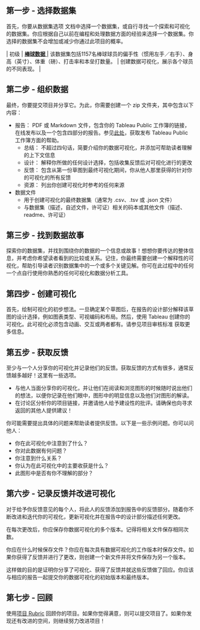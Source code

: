 

## 第一步 - 选择数据集

首先，你要从数据集选项 文档中选择一个数据集，或自行寻找一个探索和可视化的数据集。你应根据自己以前在编程和处理数据方面的经验来选择一个数据集。你选择的数据集不会增加或减少你通过此项目的概率。

| 初级 | [**棒球数据**  ](https://s3.amazonaws.com/udacity-hosted-downloads/ud507/baseball_data.csv) | 该数据集包括1157名棒球球员的偏手性（惯用左手／右手）、身高（英寸）、体重（磅）、打击率和本垒打数量。 | 创建数据可视化，展示各个球员的不同表现。 |

## 第二步 - 组织数据

最终，你要提交项目并分享它。为此，你需要创建一个 zip 文件夹，其中包含以下内容：

- 报告： PDF 或 Markdown 文件，包含你的 Tableau Public 工作簿的链接，在线发布以及一个包含四部分的报告。参见[此处](https://onlinehelp.tableau.com/current/pro/desktop/en-us/publish_workbooks_tableaupublic.html)，获取发布 Tableau Public 工作簿方面的帮助。
  - 总结： 不超过四句话，简要介绍你的数据可视化，并添加可帮助读者理解的上下文信息
  - 设计： 解释你所做的任何设计选择，包括收集反馈后对可视化进行的更改
  - 反馈： 包含从第一份草图到最终可视化期间，你从他人那里获得的针对你的可视化的所有反馈
  - 资源： 列出你创建可视化时参考的任何来源
- 数据文件
  - 用于创建可视化的最终数据集（通常为 .csv、.tsv 或 .json 文件）
  - 与数据集（描述，自述文件，许可证）相关的码本或其他文件（描述、readme、许可证）

## 第三步 - 找到数据故事

探索你的数据集，并找到围绕你的数据的一个信息或故事！想想你要传达的整体信息，并考虑你希望读者看到的比较或关系。记住，你最终需要创建一个解释性的可视化，帮助引导读者识别数据集中的一个或多个关键见解。你可在此过程中的任何一个点自行使用你熟悉的任何可视化和数据分析工具。

## 第四步 - 创建可视化

首先，绘制可视化的初步想法。一旦确定某个草图后，在报告的设计部分解释该草图的设计选择，例如图表类型、可视编码和布局。然后，使用 Tableau 创建你的可视化。此可视化必须包含动画、交互或两者都有。请参见项目审核标准 获取更多信息。

## 第五步 - 获取反馈

至少与一个人分享你的可视化并记录他们的反馈。获取反馈的方式有很多，通常反馈越多越好！这里有一些选项。

- 与他人当面分享你的可视化，并让他们在阅读和浏览图形的时候随时说出他们的想法，以便你记录在他们眼中，图形中的明显信息以及他们对图形的解读。
- 在讨论区分析你的项目链接，并邀请他人给予建设性的批评。请确保也向寻求返回的其他人提供建议！

你可能需要提出具体的问题来帮助读者提供反馈。以下是一些示例问题。你可以问他人：

- 你在此可视化中注意到了什么？
- 你对此数据有何问题？
- 你注意到什么关系？
- 你认为在此可视化中的主要收获是什么？
- 此图形中是否有你不理解的部分？

## 第六步 - 记录反馈并改进可视化

对于给予你反馈意见的每个人，将此人的反馈添加到报告中的反馈部分。随着你不断改进和迭代你的可视化，更新可视化并在报告中的设计部分描述任何更改。

在每次更改后，你应保存你数据可视化的多个版本。记得将相关文件保存相同次数。

你应在什么时候保存文件？你应在每次具有数据可视化的工作版本时保存文件。如果你获得了反馈并进行了更改，则创建一个新文件并将文件保存为另一个版本。

这样做的目的是证明你分享了可视化、获得了反馈并就这些反馈做了回应。你应该与相应的报告一起提交你的数据可视化的初始版本和最终版本。

## 第七步 - 回顾

使用[项目 Rubric](https://review.udacity.com/#!/rubrics/948/view) 回顾你的项目。如果你觉得满意，则可以提交项目了。如果你发现还有改进的空间，则继续努力改进项目！